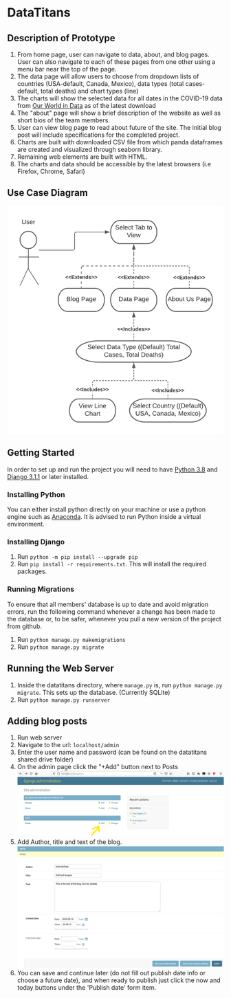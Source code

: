 # DataTitans

## Description of Prototype
1. From home page, user can navigate to data, about, and blog pages.
User can also navigate to each of these pages from one other using a menu bar near the top of the page.
2. The data page will allow users to choose from dropdown lists of countries (USA-default, Canada, Mexico),
data types (total cases-default, total deaths) and chart types (line)
3. The charts will show the selected data for all dates in the COVID-19 data from [Our World in Data](https://ourworldindata.org/)
as of the latest download
4. The "about" page will show a brief description of the website as well as short bios of the team members.
5. User can view blog page to read about future of the site.
The initial blog post will include specifications for the completed project.
6. Charts are built with downloaded CSV file from which panda dataframes are created and visualized through seaborn library.
7. Remaining web elements are built with HTML.
8. The charts and data should be accessible by the latest browsers (i.e Firefox, Chrome, Safari)

## Use Case Diagram
![](datatitan_site/images/UseCaseDiagram.png)

## Getting Started

In order to set up and run the project you will need to have [Python 3.8](https://www.python.org/downloads/) and [Django 3.1.1](https://www.djangoproject.com/download/) or later installed.

### Installing Python
You can either install python directly on your machine or use a python engine such as [Anaconda](https://www.anaconda.com/products/individual).
It is advised to run Python inside a virtual environment.

### Installing Django
1. Run `python -m pip install --upgrade pip`
2. Run `pip install -r requirements.txt`. This will install the required packages.

### Running Migrations
To ensure that all members' database is up to date and avoid migration errors,
run the following command whenever a change has been made to the database or, to be safer,
whenever you pull a new version of the project from github.

1. Run `python manage.py makemigrations`
2. Run `python manage.py migrate`

## Running the Web Server
1. Inside the datatitans directory, where `manage.py` is, run `python manage.py migrate`. This sets up the database.
(Currently SQLite)
2. Run `python manage.py runserver`

## Adding blog posts
1. Run web server
2. Navigate to the url: `localhost/admin`
3. Enter the user name and password (can be found on the datatitans shared drive folder)
4. On the admin page click the "+Add" button next to Posts 
![](datatitan_site/images/adminPage.png)
5. Add Author, title and text of the blog.
![](datatitan_site/images/blog.png)
6. You can save and continue later (do not fill out publish date info or choose a future date),
and when ready to publish just click the now and today buttons under the 'Publish date' form item.
